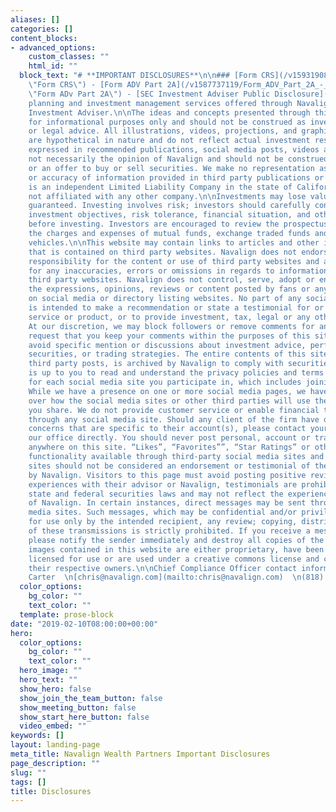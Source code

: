 ```yaml
---
aliases: []
categories: []
content_blocks:
- advanced_options:
    custom_classes: ""
    html_id: ""
  block_text: "# **IMPORTANT DISCLOSURES**\n\n### [Form CRS](/v1593190863/Form_CRS_-_June_2020_qf1ozk.pdf
    \"Form CRS\") - [Form ADV Part 2A](/v1587737119/Form_ADV_Part_2A_-_Firm_Brochure_-_03.19.2020_finalized_lkcutq.pdf
    \"Form ADv Part 2A\") - [SEC Investment Adviser Public Disclosure](https://adviserinfo.sec.gov/Firm/119919)\n\nFinancial
    planning and investment management services offered through Navalign, LLC a Registered
    Investment Adviser.\n\nThe ideas and concepts presented through this website are
    for informational purposes only and should not be construed as investment, tax
    or legal advice. All illustrations, videos, projections, and graphical representations
    are hypothetical in nature and do not reflect actual investment results. The views
    expressed in recommended publications, social media posts, videos and blogs are
    not necessarily the opinion of Navalign and should not be construed as advice
    or an offer to buy or sell securities. We make no representation as to the completeness
    or accuracy of information provided in third party publications or websites. Navalign
    is an independent Limited Liability Company in the state of California and is
    not affiliated with any other company.\n\nInvestments may lose value and are not
    guaranteed. Investing involves risk; investors should carefully consider their
    investment objectives, risk tolerance, financial situation, and other factors
    before investing. Investors are encouraged to review the prospectus to understand
    the charges and expenses of mutual funds, exchange traded funds and other investment
    vehicles.\n\nThis website may contain links to articles and other information
    that is contained on third party websites. Navalign does not endorse or accept
    responsibility for the content or use of third party websites and assumes no liability
    for any inaccuracies, errors or omissions in regards to information provided by
    third party websites. Navalign does not control, serve, adopt or endorse any of
    the expressions, opinions, reviews or content posted by fans or any third parties
    on social media or directory listing websites. No part of any social media site
    is intended to make a recommendation or state a testimonial for or about a security,
    service or product, or to provide investment, tax, legal or any other advice.
    At our discretion, we may block followers or remove comments for any reason. We
    request that you keep your comments within the purposes of this site and to please
    avoid specific mention or discussions about investment advice, performance, specific
    securities, or trading strategies. The entire contents of this site, including
    third party posts, is archived by Navalign to comply with securities regulations.\n\nIt
    is up to you to read and understand the privacy policies and terms of service
    for each social media site you participate in, which includes joining any groups.
    While we have a presence on one or more social media pages, we have no control
    over how the social media sites or other third parties will use the information
    you share. We do not provide customer service or enable financial transactions
    through any social media site. Should any client of the firm have questions or
    concerns that are specific to their account(s), please contact your advisor or
    our office directly. You should never post personal, account or transaction information
    anywhere on this site. “Likes”, “Favorites””, “Star Ratings” or other similar
    functionality available through third-party social media sites and directory listing
    sites should not be considered an endorsement or testimonial of the services offered
    by Navalign. Visitors to this page must avoid posting positive reviews of their
    experiences with their advisor or Navalign, testimonials are prohibited under
    state and federal securities laws and may not reflect the experience of all clients
    of Navalign. In certain instances, direct messages may be sent through social
    media sites. Such messages, which may be confidential and/or privileged, are intended
    for use only by the intended recipient, any review; copying, distribution or use
    of these transmissions is strictly prohibited. If you receive a message in error,
    please notify the sender immediately and destroy all copies of the message.\n\nAll
    images contained in this website are either proprietary, have been purchased and
    licensed for use or are used under a creative commons license and credited to
    their respective owners.\n\nChief Compliance Officer contact information:  \nChris
    Carter  \n[chris@navalign.com](mailto:chris@navalign.com)  \n(818) 728-4500"
  color_options:
    bg_color: ""
    text_color: ""
  template: prose-block
date: "2019-02-10T08:00:00+00:00"
hero:
  color_options:
    bg_color: ""
    text_color: ""
  hero_image: ""
  hero_text: ""
  show_hero: false
  show_join_the_team_button: false
  show_meeting_button: false
  show_start_here_button: false
  video_embed: ""
keywords: []
layout: landing-page
meta_title: Navalign Wealth Partners Important Disclosures
page_description: ""
slug: ""
tags: []
title: Disclosures
---
```

